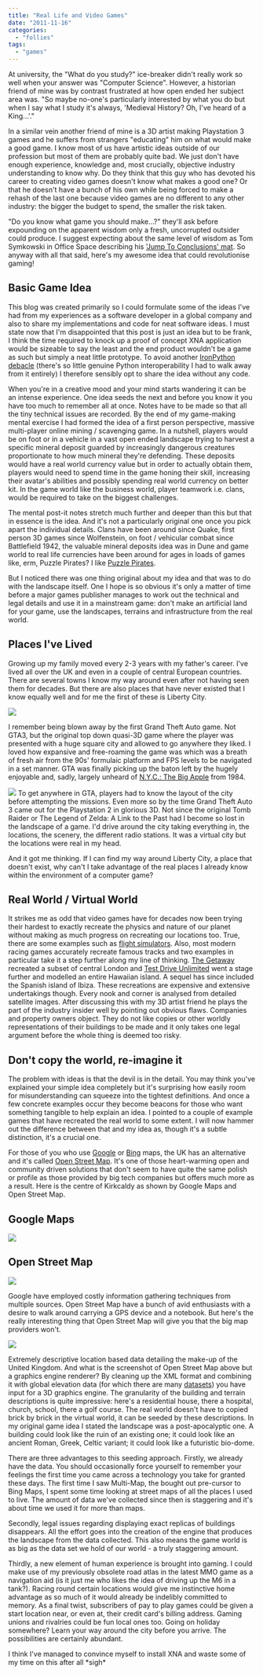 ```yaml
---
title: "Real Life and Video Games"
date: "2011-11-16"
categories: 
  - "follies"
tags: 
  - "games"
---
```


At university, the "What do you study?" ice-breaker didn't really work so well when your answer was "Computer Science". However, a historian friend of mine was by contrast frustrated at how open ended her subject area was. "So maybe no-one's particularly interested by what you do but when I say what I study it's always, 'Medieval History? Oh, I've heard of a King...'."

In a similar vein another friend of mine is a 3D artist making Playstation 3 games and he suffers from strangers "educating" him on what would make a good game. I know most of us have artistic ideas outside of our profession but most of them are probably quite bad. We just don't have enough experience, knowledge and, most crucially, objective industry understanding to know why. Do they think that this guy who has devoted his career to creating video games doesn't know what makes a good one? Or that he doesn't have a bunch of his own while being forced to make a rehash of the last one because video games are no different to any other industry: the bigger the budget to spend, the smaller the risk taken.

"Do you know what game you should make...?" they'll ask before expounding on the apparent wisdom only a fresh, uncorrupted outsider could produce. I suggest expecting about the same level of wisdom as Tom Symkowski in Office Space describing his ['Jump To Conclusions' mat](http://www.youtube.com/watch?v=8riXGpPFD34). So anyway with all that said, here's my awesome idea that could revolutionise gaming!

## Basic Game Idea

This blog was created primarily so I could formulate some of the ideas I've had from my experiences as a software developer in a global company and also to share my implementations and code for neat software ideas. I must state now that I'm disappointed that this post is just an idea but to be frank, I think the time required to knock up a proof of concept XNA application would be sizeable to say the least and the end product wouldn't be a game as such but simply a neat little prototype. To avoid another [IronPython debacle](http://www.lifebeyondfife.com/79-ironpython-wpf.html) (there's so little genuine Python interoperability I had to walk away from it entirely) I therefore sensibly opt to share the idea without any code.

When you're in a creative mood and your mind starts wandering it can be an intense experience. One idea seeds the next and before you know it you have too much to remember all at once. Notes have to be made so that all the tiny technical issues are recorded. By the end of my game-making mental exercise I had formed the idea of a first person perspective, massive multi-player online mining / scavenging game. In a nutshell, players would be on foot or in a vehicle in a vast open ended landscape trying to harvest a specific mineral deposit guarded by increasingly dangerous creatures proportionate to how much mineral they're defending. These deposits would have a real world currency value but in order to actually obtain them, players would need to spend time in the game honing their skill, increasing their avatar's abilities and possibly spending real world currency on better kit. In the game world like the business world, player teamwork i.e. clans, would be required to take on the biggest challenges.

The mental post-it notes stretch much further and deeper than this but that in essence is the idea. And it's not a particularly original one once you pick apart the individual details. Clans have been around since Quake, first person 3D games since Wolfenstein, on foot / vehicular combat since Battlefield 1942, the valuable mineral deposits idea was in Dune and game world to real life currencies have been around for ages in loads of games like, erm, Puzzle Pirates? I like [Puzzle Pirates](http://www.puzzlepirates.com/).

But I noticed there was one thing original about my idea and that was to do with the landscape itself. One I hope is so obvious it's only a matter of time before a major games publisher manages to work out the technical and legal details and use it in a mainstream game: don't make an artificial land for your game, use the landscapes, terrains and infrastructure from the real world.

## Places I've Lived

Growing up my family moved every 2-3 years with my father's career. I've lived all over the UK and even in a couple of central European countries. There are several towns I know my way around even after not having seen them for decades. But there are also places that have never existed that I know equally well and for me the first of these is Liberty City.

![](/images/libertycity.jpg)

I remember being blown away by the first Grand Theft Auto game. Not GTA3, but the original top down quasi-3D game where the player was presented with a huge square city and allowed to go anywhere they liked. I loved how expansive and free-roaming the game was which was a breath of fresh air from the 90s' formulaic platform and FPS levels to be navigated in a set manner. GTA was finally picking up the baton left by the hugely enjoyable and, sadly, largely unheard of [N.Y.C.: The Big Apple](http://idiology.com/8b/bacardi/Synapse/Synapse_games_3.html) from 1984.

![](/images/nyc.png) To get anywhere in GTA, players had to know the layout of the city before attempting the missions. Even more so by the time Grand Theft Auto 3 came out for the Playstation 2 in glorious 3D. Not since the original Tomb Raider or The Legend of Zelda: A Link to the Past had I become so lost in the landscape of a game. I'd drive around the city taking everything in, the locations, the scenery, the different radio stations. It was a virtual city but the locations were real in my head.

And it got me thinking. If I can find my way around Liberty City, a place that doesn't exist, why can't I take advantage of the real places I already know within the environment of a computer game?

## Real World / Virtual World

It strikes me as odd that video games have for decades now been trying their hardest to exactly recreate the physics and nature of our planet without making as much progress on recreating our locations too. True, there are some examples such as [flight simulators](http://www.microsoft.com/games/flightsimulatorx/). Also, most modern racing games accurately recreate famous tracks and two examples in particular take it a step further along my line of thinking. [The Getaway](http://en.wikipedia.org/wiki/The_Getaway_%28video_game%29) recreated a subset of central London and [Test Drive Unlimited](http://en.wikipedia.org/wiki/Test_Drive_Unlimited) went a stage further and modelled an entire Hawaiian island. A sequel has since included the Spanish island of Ibiza. These recreations are expensive and extensive undertakings though. Every nook and corner is analysed from detailed satellite images. After discussing this with my 3D artist friend he plays the part of the industry insider well by pointing out obvious flaws. Companies and property owners object. They do not like copies or other worldly representations of their buildings to be made and it only takes one legal argument before the whole thing is deemed too risky.

## Don't copy the world, re-imagine it

The problem with ideas is that the devil is in the detail. You may think you've explained your simple idea completely but it's surprising how easily room for misunderstanding can squeeze into the tightest definitions. And once a few concrete examples occur they become beacons for those who want something tangible to help explain an idea. I pointed to a couple of example games that have recreated the real world to some extent. I will now hammer out the difference between that and my idea as, though it's a subtle distinction, it's a crucial one.

For those of you who use [Google](http://maps.google.co.uk/) or [Bing](http://www.bing.com/maps) maps, the UK has an alternative and it's called [Open Street Map](http://www.openstreetmap.org/). It's one of those heart-warming open and community driven solutions that don't seem to have quite the same polish or profile as those provided by big tech companies but offers much more as a result. Here is the centre of Kirkcaldy as shown by Google Maps and Open Street Map.

## Google Maps

![](/images/googlekirk.png)

## Open Street Map

![](/images/osmkirk.png)

Google have employed costly information gathering techniques from multiple sources. Open Street Map have a bunch of avid enthusiasts with a desire to walk around carrying a GPS device and a notebook. But here's the really interesting thing that Open Street Map will give you that the big map providers won't.

![](/images/xmlkirk.png)

Extremely descriptive location based data detailing the make-up of the United Kingdom. And what is the screenshot of Open Street Map above but a graphics engine renderer? By cleaning up the XML format and combining it with global elevation data (for which there are many [datasets](http://vterrain.org/Elevation/global.html)) you have input for a 3D graphics engine. The granularity of the building and terrain descriptions is quite impressive: here's a residential house, there a hospital, church, school, there a golf course. The real world doesn't have to copied brick by brick in the virtual world, it can be seeded by these descriptions. In my original game idea I stated the landscape was a post-apocalyptic one. A building could look like the ruin of an existing one; it could look like an ancient Roman, Greek, Celtic variant; it could look like a futuristic bio-dome.

There are three advantages to this seeding approach. Firstly, we already have the data. You should occasionally force yourself to remember your feelings the first time you came across a technology you take for granted these days. The first time I saw Multi-Map, the bought out pre-cursor to Bing Maps, I spent some time looking at street maps of all the places I used to live. The amount of data we've collected since then is staggering and it's about time we used it for more than maps.

Secondly, legal issues regarding displaying exact replicas of buildings disappears. All the effort goes into the creation of the engine that produces the landscape from the data collected. This also means the game world is as big as the data set we hold of our world - a truly staggering amount.

Thirdly, a new element of human experience is brought into gaming. I could make use of my previously obsolete road atlas in the latest MMO game as a navigation aid (is it just me who likes the idea of driving up the M6 in a tank?). Racing round certain locations would give me instinctive home advantage as so much of it would already be indelibly committed to memory. As a final twist, subscribers of pay to play games could be given a start location near, or even at, their credit card's billing address. Gaming unions and rivalries could be fun local ones too. Going on holiday somewhere? Learn your way around the city before you arrive. The possibilities are certainly abundant.

I think I've managed to convince myself to install XNA and waste some of my time on this after all \*sigh\*
